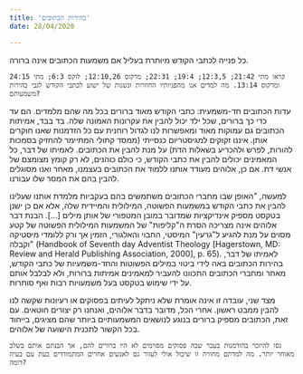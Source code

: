 ```yaml
---
title: 'בהירות הכתובים'
date: 28/04/2020

---
```


כל פנייה לכתבי הקודש מיותרת בעליל אם משמעות הכתובים אינה ברורה.

`קראו מתי 21:42; 12:3,5; 19:4; 22:31; מרקוס 12:10,26; לוקס 6:3; מתי 24:15 ומרקוס 13:14. מה למדים אנו מהפניותיו החוזרות ונשנות של ישוע לכתבי הקודש לגבי בהירות משמעותם?`

עדות הכתובים חד-משמעית: כתבי הקודש מאוד ברורים בכל מה שהם מלמדים. הם עד כדי כך ברורים, שכל ילד יכול להבין את עקרונות האמונה שלה. בד בבד, אמיתות הכתובים גם עמוקות מאוד ומאפשרות לנו לגדול רוחנית עם כל הזדמנות שאנו חוקרים אותן. איננו זקוקים למגיסטריום כנסייתי (ממסד קתולי המתיימר להחזיק בסמכות להורות, לפרש ולהכריע בשאלות הדת) על מנת להבין את הכתובים. לאמיתו של דבר, כל המאמינים יכולים להבין את כתבי הקודש, כי כולם כוהנים, לא רק קומץ מצומצם של אנשי דת. אם כן, אלוהים מעודד אותנו ללמוד את הכתובים בעצמנו, מאחר ואנו מסוגלים להבין בהם את המסר שלו עבורנו.

למעשה, "האופן שבו מחברי הכתובים משתמשים בהם בעקביות מלמדת אותנו שעלינו להבין את כתבי הקודש במשמעות הפשוטה, המילולית והמיידית שלה, אלא אם כן ישנן בטקסט מספיק אינדיקציות שמדובר במובן המטפורי של אותן מילים [...]. הבנת דבר אלוהים אינה מצריכה הסרת ה"קליפות" של המשמעות המילולית הפשוטה של קטע מסוים על מנת להגיע ל"גרעין" המיסטי, החבוי והאלגורי, הזמין אך ורק ללומדי מיסטיקה וקבלה" (Handbook of Seventh day Adventist Theology [Hagerstown, MD: Review and Herald Publishing Association, 2000], p. 65). לאמיתו של דבר, בהירות הכתובים באה לידי ביטוי במילים הפשוטות והחד-משמעיות של כתבי הקודש, מאחר ומחברי הכתובים התכוונו להעביר למאמינים אמיתות ברורות, ולא לבלבל אותם על ידי שימוש בטקסט בעל משמעויות רבות ואף סותרות.

מצד שני, עובדה זו אינה אומרת שלא ניתקל לעיתים בפסוקים או רעיונות שקשה לנו להבין ממבט ראשון. אחרי הכל, מדובר בדבר אלוהים, ואנחנו רק יצורים חוטאים. עם זאת, הכתובים מספיק ברורים בנוגע לנושאים המשמעותיים ביותר שהם מציגים, בייחוד בכל הקשור לתכנית הישועה של אלוהים.

`נסו להיזכר בהזדמנות בעבר שבה פסוקים מסוימים לא היו ברורים להם, אך הבנתם אותם בשלב מאוחר יותר. מה למדתם מחוויה זו שיכול אולי לעזור גם לאנשים אחרים המתמודדים כעת עם בעיה דומה?`